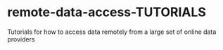 # remote-data-access-TUTORIALS
Tutorials for how to access data remotely from a large set of online data providers
